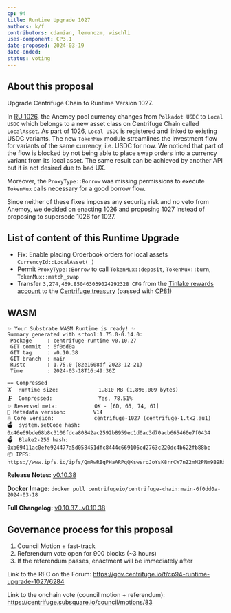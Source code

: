 ```yaml
---
cp: 94
title: Runtime Upgrade 1027
authors: k/f
contributors: cdamian, lemunozm, wischli
uses-component: CP3.1
date-proposed: 2024-03-19
date-ended: 
status: voting
---
```


## About this proposal

Upgrade Centrifuge Chain to Runtime Version 1027. 

In [RU 1026](https://github.com/centrifuge/cps/blob/main/cps/CP92.md), the Anemoy pool currency changes from `Polkadot USDC` to `Local USDC` which belongs to a new asset class on Centrifuge Chain called `LocalAsset`. As part of 1026, `Local USDC` is registered and linked to existing USDC variants. The new `TokenMux` module streamlines the investment flow for variants of the same currency, i.e. USDC for now. We noticed that part of the flow is blocked by not being able to place swap orders into a currency variant from its local asset. The same result can be achieved by another API but it is not desired due to bad UX.

Moreover, the `ProxyType::Borrow` was missing permissions to execute `TokenMux` calls necessary for a good borrow flow.

Since neither of these fixes imposes any security risk and no veto from Anemoy, we decided on enacting 1026 and proposing 1027 instead of proposing to supersede 1026 for 1027.

## List of content of this Runtime Upgrade

- Fix: Enable placing Orderbook orders for local assets `CurrencyId::LocalAsset(_)`
- Permit `ProxyType::Borrow` to call `TokenMux::deposit`, `TokenMux::burn`, `TokenMux::match_swap`
- Transfer `3,274,469.850463039024292328 CFG` from the [Tinlake rewards account](https://centrifuge.subscan.io/account/5EYCAe5igNEiv9tZv6XcErvzWzHg8YDvQCgdb9BuT4B4R5nk?tab=transfer) to the [Centrifuge treasury](https://centrifuge.subscan.io/account/5EYCAe5ijiYfyeZ2JJCGq56LmPyNRAKzpG4QkoQkkQNB5e6Z) (passed with [CP81](https://github.com/centrifuge/cps/blob/main/cps/CP81.md))

## WASM

```
✨ Your Substrate WASM Runtime is ready! ✨
Summary generated with srtool:1.75.0-0.14.0:
 Package     : centrifuge-runtime v0.10.27
 GIT commit  : 6f0dd0a
 GIT tag     : v0.10.38
 GIT branch  : main
 Rustc       : 1.75.0 (82e1608df 2023-12-21)
 Time        : 2024-03-18T16:49:36Z

== Compressed
🏋️  Runtime size:             1.810 MB (1,898,009 bytes)
🗜  Compressed:               Yes, 78.51%
✨ Reserved meta:            OK - [6D, 65, 74, 61]
🎁 Metadata version:         V14
🔥 Core version:             centrifuge-1027 (centrifuge-1.tx2.au1)
🗳️  system.setCode hash:      0x46e69bde68b8c3106fdca80842ac2592b8959ec1d0ac3d70acb665460e7f0434
🗳️  Blake2-256 hash:          0xb69411ac0efe924477a5d058451dfc8444c669106cd2763c220dc4b622fb88bc
📦 IPFS:                     https://www.ipfs.io/ipfs/QmRwRBqPHaARPqQKswsroJoYsK8rrCW7nZ2mN2PNm9B9Rb
```

**Release Notes:** [v0.10.38](https://github.com/centrifuge/centrifuge-chain/releases/tag/v0.10.38)

**Docker Image:** `docker pull centrifugeio/centrifuge-chain:main-6f0dd0a-2024-03-18`

**Full Changelog:** [v0.10.37...v0.10.38](https://github.com/centrifuge/centrifuge-chain/compare/v0.10.37...v0.10.38)

## Governance process for this proposal

1. Council Motion + fast-track 
2. Referendum vote open for 900 blocks (~3 hours)
3. If the referendum passes, enactment will be immediately after


Link to the RFC on the Forum: https://gov.centrifuge.io/t/cp94-runtime-upgrade-1027/6284

Link to the onchain vote (council motion + referendum): https://centrifuge.subsquare.io/council/motions/83
